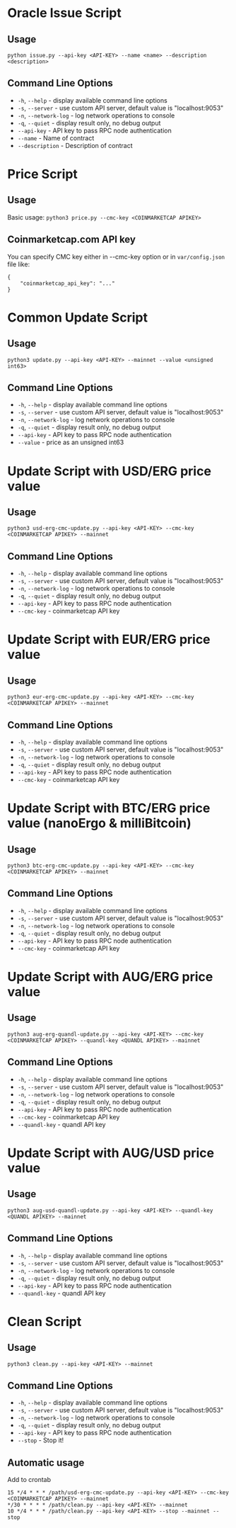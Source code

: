 # Oracle Issue Script

## Usage

`python issue.py --api-key <API-KEY> --name <name> --description <description>`

## Command Line Options

- `-h`, `--help` - display available command line options
- `-s`, `--server` - use custom API server, default value is "localhost:9053"
- `-n`, `--network-log` - log network operations to console
- `-q`, `--quiet` - display result only, no debug output
- `--api-key` - API key to pass RPC node authentication
- `--name` - Name of contract
- `--description` - Description of contract


# Price Script

## Usage

Basic usage: `python3 price.py --cmc-key <COINMARKETCAP APIKEY>`

## Coinmarketcap.com API key

You can specify CMC key either in --cmc-key option or in `var/config.json` file like:
```
{
    "coinmarketcap_api_key": "..."
}
```

# Common Update Script

## Usage

`python3 update.py --api-key <API-KEY> --mainnet --value <unsigned int63>`

## Command Line Options

- `-h`, `--help` - display available command line options
- `-s`, `--server` - use custom API server, default value is "localhost:9053"
- `-n`, `--network-log` - log network operations to console
- `-q`, `--quiet` - display result only, no debug output
- `--api-key` - API key to pass RPC node authentication
- `--value` - price as an unsigned int63


# Update Script with USD/ERG price value 

## Usage

`python3 usd-erg-cmc-update.py --api-key <API-KEY> --cmc-key <COINMARKETCAP APIKEY> --mainnet`

## Command Line Options

- `-h`, `--help` - display available command line options
- `-s`, `--server` - use custom API server, default value is "localhost:9053"
- `-n`, `--network-log` - log network operations to console
- `-q`, `--quiet` - display result only, no debug output
- `--api-key` - API key to pass RPC node authentication
- `--cmc-key` - coinmarketcap API key

# Update Script with EUR/ERG price value 

## Usage

`python3 eur-erg-cmc-update.py --api-key <API-KEY> --cmc-key <COINMARKETCAP APIKEY> --mainnet`

## Command Line Options

- `-h`, `--help` - display available command line options
- `-s`, `--server` - use custom API server, default value is "localhost:9053"
- `-n`, `--network-log` - log network operations to console
- `-q`, `--quiet` - display result only, no debug output
- `--api-key` - API key to pass RPC node authentication
- `--cmc-key` - coinmarketcap API key

# Update Script with BTC/ERG price value (nanoErgo & milliBitcoin)

## Usage

`python3 btc-erg-cmc-update.py --api-key <API-KEY> --cmc-key <COINMARKETCAP APIKEY> --mainnet`

## Command Line Options

- `-h`, `--help` - display available command line options
- `-s`, `--server` - use custom API server, default value is "localhost:9053"
- `-n`, `--network-log` - log network operations to console
- `-q`, `--quiet` - display result only, no debug output
- `--api-key` - API key to pass RPC node authentication
- `--cmc-key` - coinmarketcap API key

# Update Script with AUG/ERG price value 

## Usage

`python3 aug-erg-quandl-update.py --api-key <API-KEY> --cmc-key <COINMARKETCAP APIKEY> --quandl-key <QUANDL APIKEY> --mainnet`

## Command Line Options

- `-h`, `--help` - display available command line options
- `-s`, `--server` - use custom API server, default value is "localhost:9053"
- `-n`, `--network-log` - log network operations to console
- `-q`, `--quiet` - display result only, no debug output
- `--api-key` - API key to pass RPC node authentication
- `--cmc-key` - coinmarketcap API key
- `--quandl-key` - quandl API key

# Update Script with AUG/USD price value 

## Usage

`python3 aug-usd-quandl-update.py --api-key <API-KEY> --quandl-key <QUANDL APIKEY> --mainnet`

## Command Line Options

- `-h`, `--help` - display available command line options
- `-s`, `--server` - use custom API server, default value is "localhost:9053"
- `-n`, `--network-log` - log network operations to console
- `-q`, `--quiet` - display result only, no debug output
- `--api-key` - API key to pass RPC node authentication
- `--quandl-key` - quandl API key


# Clean Script

## Usage

`python3 clean.py --api-key <API-KEY> --mainnet`

## Command Line Options

- `-h`, `--help` - display available command line options
- `-s`, `--server` - use custom API server, default value is "localhost:9053"
- `-n`, `--network-log` - log network operations to console
- `-q`, `--quiet` - display result only, no debug output
- `--api-key` - API key to pass RPC node authentication
- `--stop` - Stop it!


## Automatic usage

Add to crontab
```cron
15 */4 * * * /path/usd-erg-cmc-update.py --api-key <API-KEY> --cmc-key <COINMARKETCAP APIKEY> --mainnet
*/30 * * * * /path/clean.py --api-key <API-KEY> --mainnet
10 */4 * * * /path/clean.py --api-key <API-KEY> --stop --mainnet --stop
```
